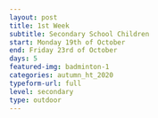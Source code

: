 ```yaml
---
layout: post
title: 1st Week
subtitle: Secondary School Children
start: Monday 19th of October
end: Friday 23rd of October
days: 5
featured-img: badminton-1
categories: autumn_ht_2020
typeform-url: full
level: secondary
type: outdoor
---
```

